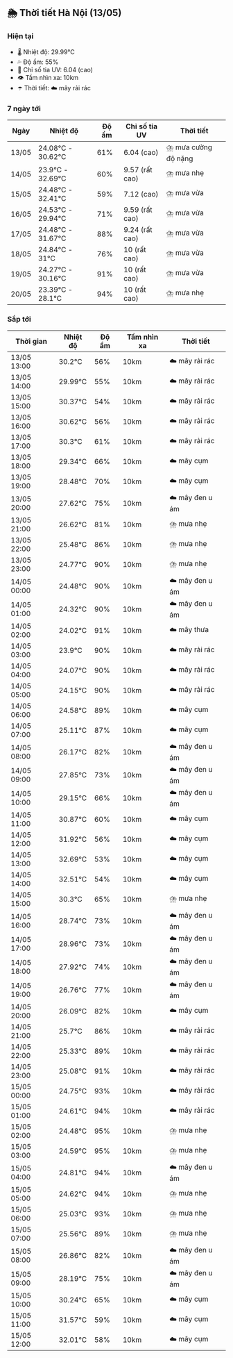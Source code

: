 ## 🌦️ Thời tiết Hà Nội (13/05)

### Hiện tại

- 🌡️ Nhiệt độ: 29.99℃
- 💦 Độ ẩm: 55%
- 🌟 Chỉ số tia UV: 6.04 (cao)
- 👁️ Tầm nhìn xa: 10km
- ☂️ Thời tiết: ☁️ mây rải rác

### 7 ngày tới

| Ngày | Nhiệt độ | Độ ẩm | Chỉ số tia UV | Thời tiết |
| --- | --- | --- | --- | --- |
| 13/05 | 24.08℃ - 30.62℃ | 61% | 6.04 (cao) | ⛈️ mưa cường độ nặng |
| 14/05 | 23.9℃ - 32.69℃ | 60% | 9.57 (rất cao) | ⛈️ mưa nhẹ |
| 15/05 | 24.48℃ - 32.41℃ | 59% | 7.12 (cao) | ⛈️ mưa vừa |
| 16/05 | 24.53℃ - 29.94℃ | 71% | 9.59 (rất cao) | ⛈️ mưa vừa |
| 17/05 | 24.48℃ - 31.67℃ | 88% | 9.24 (rất cao) | ⛈️ mưa vừa |
| 18/05 | 24.84℃ - 31℃ | 76% | 10 (rất cao) | ⛈️ mưa vừa |
| 19/05 | 24.27℃ - 30.16℃ | 91% | 10 (rất cao) | ⛈️ mưa vừa |
| 20/05 | 23.39℃ - 28.1℃ | 94% | 10 (rất cao) | ⛈️ mưa nhẹ |

### Sắp tới

| Thời gian | Nhiệt độ | Độ ẩm | Tầm nhìn xa | Thời tiết |
| --- | --- | --- | --- | --- |
| 13/05 13:00 | 30.2℃ | 56% | 10km | ☁️ mây rải rác |
| 13/05 14:00 | 29.99℃ | 55% | 10km | ☁️ mây rải rác |
| 13/05 15:00 | 30.37℃ | 54% | 10km | ☁️ mây rải rác |
| 13/05 16:00 | 30.62℃ | 56% | 10km | ☁️ mây rải rác |
| 13/05 17:00 | 30.3℃ | 61% | 10km | ☁️ mây rải rác |
| 13/05 18:00 | 29.34℃ | 66% | 10km | ☁️ mây cụm |
| 13/05 19:00 | 28.48℃ | 70% | 10km | ☁️ mây cụm |
| 13/05 20:00 | 27.62℃ | 75% | 10km | ☁️ mây đen u ám |
| 13/05 21:00 | 26.62℃ | 81% | 10km | ⛈️ mưa nhẹ |
| 13/05 22:00 | 25.48℃ | 86% | 10km | ⛈️ mưa nhẹ |
| 13/05 23:00 | 24.77℃ | 90% | 10km | ⛈️ mưa nhẹ |
| 14/05 00:00 | 24.48℃ | 90% | 10km | ☁️ mây đen u ám |
| 14/05 01:00 | 24.32℃ | 90% | 10km | ☁️ mây đen u ám |
| 14/05 02:00 | 24.02℃ | 91% | 10km | ☁️ mây thưa |
| 14/05 03:00 | 23.9℃ | 90% | 10km | ☁️ mây rải rác |
| 14/05 04:00 | 24.07℃ | 90% | 10km | ☁️ mây rải rác |
| 14/05 05:00 | 24.15℃ | 90% | 10km | ☁️ mây rải rác |
| 14/05 06:00 | 24.58℃ | 89% | 10km | ☁️ mây cụm |
| 14/05 07:00 | 25.11℃ | 87% | 10km | ☁️ mây cụm |
| 14/05 08:00 | 26.17℃ | 82% | 10km | ☁️ mây đen u ám |
| 14/05 09:00 | 27.85℃ | 73% | 10km | ☁️ mây đen u ám |
| 14/05 10:00 | 29.15℃ | 66% | 10km | ☁️ mây đen u ám |
| 14/05 11:00 | 30.87℃ | 60% | 10km | ☁️ mây cụm |
| 14/05 12:00 | 31.92℃ | 56% | 10km | ☁️ mây cụm |
| 14/05 13:00 | 32.69℃ | 53% | 10km | ☁️ mây cụm |
| 14/05 14:00 | 32.51℃ | 54% | 10km | ☁️ mây cụm |
| 14/05 15:00 | 30.3℃ | 65% | 10km | ⛈️ mưa nhẹ |
| 14/05 16:00 | 28.74℃ | 73% | 10km | ☁️ mây đen u ám |
| 14/05 17:00 | 28.96℃ | 73% | 10km | ☁️ mây đen u ám |
| 14/05 18:00 | 27.92℃ | 74% | 10km | ☁️ mây đen u ám |
| 14/05 19:00 | 26.76℃ | 77% | 10km | ☁️ mây đen u ám |
| 14/05 20:00 | 26.09℃ | 82% | 10km | ☁️ mây cụm |
| 14/05 21:00 | 25.7℃ | 86% | 10km | ☁️ mây rải rác |
| 14/05 22:00 | 25.33℃ | 89% | 10km | ☁️ mây rải rác |
| 14/05 23:00 | 25.08℃ | 91% | 10km | ☁️ mây rải rác |
| 15/05 00:00 | 24.75℃ | 93% | 10km | ☁️ mây rải rác |
| 15/05 01:00 | 24.61℃ | 94% | 10km | ☁️ mây rải rác |
| 15/05 02:00 | 24.48℃ | 95% | 10km | ⛈️ mưa nhẹ |
| 15/05 03:00 | 24.59℃ | 95% | 10km | ⛈️ mưa nhẹ |
| 15/05 04:00 | 24.81℃ | 94% | 10km | ☁️ mây đen u ám |
| 15/05 05:00 | 24.62℃ | 94% | 10km | ⛈️ mưa nhẹ |
| 15/05 06:00 | 25.03℃ | 93% | 10km | ⛈️ mưa nhẹ |
| 15/05 07:00 | 25.56℃ | 89% | 10km | ⛈️ mưa nhẹ |
| 15/05 08:00 | 26.86℃ | 82% | 10km | ☁️ mây đen u ám |
| 15/05 09:00 | 28.19℃ | 75% | 10km | ☁️ mây đen u ám |
| 15/05 10:00 | 30.24℃ | 65% | 10km | ☁️ mây cụm |
| 15/05 11:00 | 31.57℃ | 59% | 10km | ☁️ mây cụm |
| 15/05 12:00 | 32.01℃ | 58% | 10km | ☁️ mây cụm |
